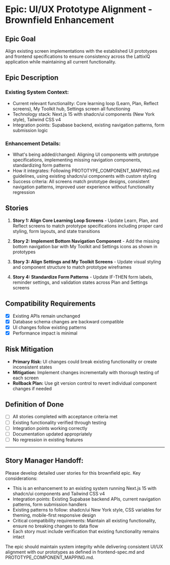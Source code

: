# Epic: UI/UX Prototype Alignment - Brownfield Enhancement

## Epic Goal

Align existing screen implementations with the established UI prototypes and frontend specifications to ensure consistency across the LattixIQ application while maintaining all current functionality.

## Epic Description

### Existing System Context:

- Current relevant functionality: Core learning loop (Learn, Plan, Reflect screens), My Toolkit hub, Settings screen all functioning
- Technology stack: Next.js 15 with shadcn/ui components (New York style), Tailwind CSS v4
- Integration points: Supabase backend, existing navigation patterns, form submission logic

### Enhancement Details:

- What's being added/changed: Aligning UI components with prototype specifications, implementing missing navigation components, standardizing form patterns
- How it integrates: Following PROTOTYPE_COMPONENT_MAPPING.md guidelines, using existing shadcn/ui components with custom styling
- Success criteria: All screens match prototype designs, consistent navigation patterns, improved user experience without functionality regression

## Stories

1. **Story 1: Align Core Learning Loop Screens** - Update Learn, Plan, and Reflect screens to match prototype specifications including proper card styling, form layouts, and state transitions

2. **Story 2: Implement Bottom Navigation Component** - Add the missing bottom navigation bar with My Toolkit and Settings icons as shown in prototypes

3. **Story 3: Align Settings and My Toolkit Screens** - Update visual styling and component structure to match prototype wireframes

4. **Story 4: Standardize Form Patterns** - Update IF-THEN form labels, reminder settings, and validation states across Plan and Settings screens

## Compatibility Requirements

- [x] Existing APIs remain unchanged
- [x] Database schema changes are backward compatible
- [x] UI changes follow existing patterns
- [x] Performance impact is minimal

## Risk Mitigation

- **Primary Risk:** UI changes could break existing functionality or create inconsistent states
- **Mitigation:** Implement changes incrementally with thorough testing of each screen
- **Rollback Plan:** Use git version control to revert individual component changes if needed

## Definition of Done

- [ ] All stories completed with acceptance criteria met
- [ ] Existing functionality verified through testing
- [ ] Integration points working correctly
- [ ] Documentation updated appropriately
- [ ] No regression in existing features

---

## Story Manager Handoff:

Please develop detailed user stories for this brownfield epic. Key considerations:

- This is an enhancement to an existing system running Next.js 15 with shadcn/ui components and Tailwind CSS v4
- Integration points: Existing Supabase backend APIs, current navigation patterns, form submission handlers
- Existing patterns to follow: shadcn/ui New York style, CSS variables for theming, mobile-first responsive design
- Critical compatibility requirements: Maintain all existing functionality, ensure no breaking changes to data flow
- Each story must include verification that existing functionality remains intact

The epic should maintain system integrity while delivering consistent UI/UX alignment with our prototypes as defined in frontend-spec.md and PROTOTYPE_COMPONENT_MAPPING.md.
